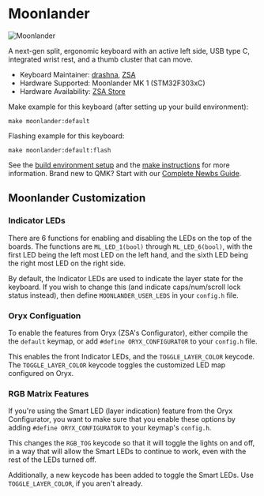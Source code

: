 # Moonlander

![Moonlander](https://zsa.io/static/gallery-white-case-7a2ef555f8f7f4ce1b9030477b16e517.png)

A next-gen split, ergonomic keyboard with an active left side, USB type C, integrated wrist rest, and a thumb cluster that can move.


* Keyboard Maintainer: [drashna](https://github.com/drashna), [ZSA](https://github.com/zsa/)
* Hardware Supported: Moonlander MK 1 (STM32F303xC)
* Hardware Availability: [ZSA Store](https://zsa.io/moonlander/)

Make example for this keyboard (after setting up your build environment):

    make moonlander:default

Flashing example for this keyboard:

    make moonlander:default:flash

See the [build environment setup](https://docs.qmk.fm/#/getting_started_build_tools) and the [make instructions](https://docs.qmk.fm/#/getting_started_make_guide) for more information. Brand new to QMK? Start with our [Complete Newbs Guide](https://docs.qmk.fm/#/newbs).


## Moonlander Customization

### Indicator LEDs

There are 6 functions for enabling and disabling the LEDs on the top of the boards. The functions are `ML_LED_1(bool)` through `ML_LED_6(bool)`, with the first LED being the left most LED on the left hand, and the sixth LED being the right most LED on the right side. 

By default, the Indicator LEDs are used to indicate the layer state for the keyboard.  If you wish to change this (and indicate caps/num/scroll lock status instead), then define `MOONLANDER_USER_LEDS` in your `config.h` file. 


### Oryx Configuation

To enable the features from Oryx (ZSA's Configurator), either compile the the `default` keymap, or add `#define ORYX_CONFIGURATOR` to your `config.h` file.  

This enables the front Indicator LEDs, and the `TOGGLE_LAYER_COLOR` keycode.  The `TOGGLE_LAYER_COLOR` keycode toggles the customized LED map configured on Oryx. 

### RGB Matrix Features

If you're using the Smart LED (layer indication) feature from the Oryx Configurator, you want to make sure that you enable these options by adding `#define ORYX_CONFIGURATOR` to your keymap's `config.h`. 

This changes the `RGB_TOG` keycode so that it will toggle the lights on and off, in a way that will allow the Smart LEDs to continue to work, even with the rest of the LEDs turned off. 

Additionally, a new keycode has been added to toggle the Smart LEDs.  Use `TOGGLE_LAYER_COLOR`, if you aren't already.  
